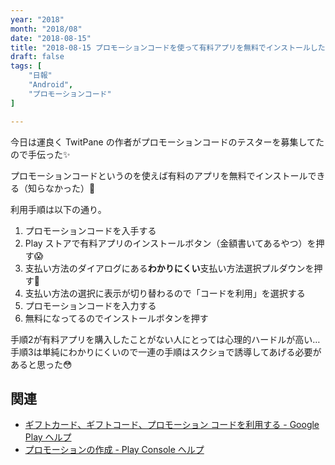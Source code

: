 ```yaml
---
year: "2018"
month: "2018/08"
date: "2018-08-15"
title: "2018-08-15 プロモーションコードを使って有料アプリを無料でインストールした"
draft: false
tags: [
    "日報"
    "Android",
    "プロモーションコード"
]

---
```


今日は運良く TwitPane の作者がプロモーションコードのテスターを募集してたので手伝った✨

プロモーションコードというのを使えば有料のアプリを無料でインストールできる（知らなかった）🤖

利用手順は以下の通り。

1. プロモーションコードを入手する
2. Play ストアで有料アプリのインストールボタン（金額書いてあるやつ）を押す😱
3. 支払い方法のダイアログにある**わかりにくい**支払い方法選択プルダウンを押す🤢
4. 支払い方法の選択に表示が切り替わるので「コードを利用」を選択する
5. プロモーションコードを入力する
6. 無料になってるのでインストールボタンを押す

手順2が有料アプリを購入したことがない人にとっては心理的ハードルが高い…手順3は単純にわかりにくいので一連の手順はスクショで誘導してあげる必要があると思った😳

## 関連
- [ギフトカード、ギフトコード、プロモーション コードを利用する - Google Play ヘルプ](https://support.google.com/googleplay/answer/3422659?hl=ja)
- [プロモーションの作成 - Play Console ヘルプ](https://support.google.com/googleplay/android-developer/answer/6321495?hl=ja)

